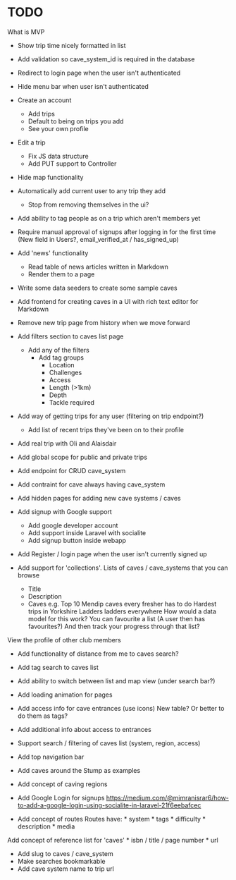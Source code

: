 # TODO
What is MVP
* Show trip time nicely formatted in list
* Add validation so cave_system_id is required in the database
* Redirect to login page when the user isn't authenticated
* Hide menu bar when user isn't authenticated
* Create an account
    * Add trips
    * Default to being on trips you add
    * See your own profile
* Edit a trip
    * Fix JS data structure
    * Add PUT support to Controller
* Hide map functionality

* Automatically add current user to any trip they add
    * Stop from removing themselves in the ui?
* Add ability to tag people as on a trip which aren't members yet
* Require manual approval of signups after logging in for the first time (New field in Users?, email_verified_at / has_signed_up)

* Add 'news' functionality
    * Read table of news articles written in Markdown
    * Render them to a page

* Write some data seeders to create some sample caves
* Add frontend for creating caves in a UI with rich text editor for Markdown
* Remove new trip page from history when we move forward
* Add filters section to caves list page
    * Add any of the filters
        * Add tag groups
            * Location
            * Challenges
            * Access
            * Length (>1km)
            * Depth
            * Tackle required

* Add way of getting trips for any user (filtering on trip endpoint?)
    * Add list of recent trips they've been on to their profile
* Add real trip with Oli and Alaisdair
* Add global scope for public and private trips
* Add endpoint for CRUD cave_system
* Add contraint for cave always having cave_system
* Add hidden pages for adding new cave systems / caves
* Add signup with Google support
    * Add google developer account
    * Add support inside Laravel with socialite
    * Add signup button inside webapp
* Add Register / login page when the user isn't currently signed up

* Add support for 'collections'. Lists of caves / cave_systems that you can browse
    * Title
    * Description
    * Caves
    e.g. Top 10 Mendip caves every fresher has to do
         Hardest trips in Yorkshire
         Ladders ladders everywhere
    How would a data model for this work? You can favourite a list (A user then has favourites?)
    And then track your progress through that list?

View the profile of other club members

* Add functionality of distance from me to caves search?
* Add tag search to caves list
* Add ability to switch between list and map view (under search bar?)
* Add loading animation for pages
* Add access info for cave entrances (use icons) New table? Or better to do them as tags?
* Add additional info about access to entrances
* Support search / filtering of caves list (system, region, access)

* Add top navigation bar

* Add caves around the Stump as examples

* Add concept of caving regions

* Add Google Login for signups https://medium.com/@mimranisrar6/how-to-add-a-google-login-using-socialite-in-laravel-21f6eebafcec

* Add concept of routes
    Routes have:
        * system
        * tags
        * difficulty
        * description
        * media

Add concept of reference list for 'caves'
    * isbn / title / page number
    * url

* Add slug to caves / cave_system
* Make searches bookmarkable
* Add cave system name to trip url
